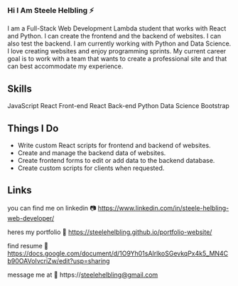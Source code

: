 ### Hi I Am Steele Helbling ⚡

I am a Full-Stack Web Development Lambda student that works with React and Python. I can create the frontend and the backend of websites. I can also test the backend. I am currently working with Python and Data Science. I love creating websites and enjoy programming sprints. My current career goal is to work with a team that wants to create a professional site and that can best accommodate my experience. 

## Skills
JavaScript    React Front-end     React Back-end     Python      Data Science  Bootstrap

## Things I Do 

* Write custom React scripts for frontend and backend of websites.
* Create and manage the backend data of websites.
* Create frontend forms to edit or add data to the backend database.
* Create custom scripts for clients when requested.

## Links
you can find me on linkedin :camera:
https://www.linkedin.com/in/steele-helbling-web-developer/

heres my portfolio :man:
https://steelehelbling.github.io/portfolio-website/

find resume :memo:
https://docs.google.com/document/d/1O9Yh01sAIrlkoSGevkqPx4k5_MN4Cb90OAVoIvcriZw/edit?usp=sharing

message me at :envelope_with_arrow:
https://steelehelbling@gmail.com

